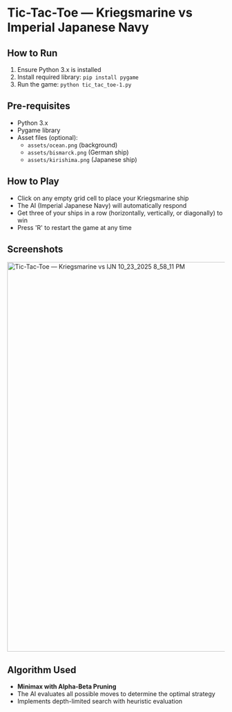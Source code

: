 # Tic-Tac-Toe — Kriegsmarine vs Imperial Japanese Navy

## How to Run
1. Ensure Python 3.x is installed
2. Install required library: `pip install pygame`
3. Run the game: `python tic_tac_toe-1.py`

## Pre-requisites
- Python 3.x
- Pygame library
- Asset files (optional):
  - `assets/ocean.png` (background)
  - `assets/bismarck.png` (German ship)
  - `assets/kirishima.png` (Japanese ship)

## How to Play
- Click on any empty grid cell to place your Kriegsmarine ship
- The AI (Imperial Japanese Navy) will automatically respond
- Get three of your ships in a row (horizontally, vertically, or diagonally) to win
- Press 'R' to restart the game at any time

## Screenshots
<img width="900" height="900" alt="Tic-Tac-Toe — Kriegsmarine vs IJN 10_23_2025 8_58_11 PM" src="https://github.com/user-attachments/assets/f9863049-f86a-494c-9f28-9f51c4caf891" />

## Algorithm Used
- **Minimax with Alpha-Beta Pruning**
- The AI evaluates all possible moves to determine the optimal strategy
- Implements depth-limited search with heuristic evaluation
